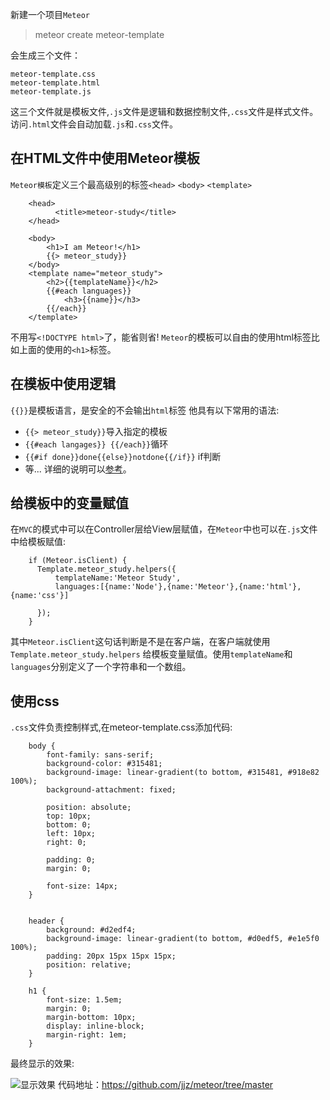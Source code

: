 新建一个项目`Meteor`
>meteor create meteor-template

会生成三个文件：
```
meteor-template.css
meteor-template.html
meteor-template.js
```
这三个文件就是模板文件,`.js`文件是逻辑和数据控制文件,`.css`文件是样式文件。
访问`.html`文件会自动加载`.js`和`.css`文件。

## 在HTML文件中使用Meteor模板

`Meteor模板`定义三个最高级别的标签`<head>` `<body>` `<template>`
```
    <head>
          <title>meteor-study</title>
    </head>
    
    <body>
        <h1>I am Meteor!</h1>
        {{> meteor_study}}
    </body>
    <template name="meteor_study">
        <h2>{{templateName}}</h2>
        {{#each languages}}
            <h3>{{name}}</h3>
        {{/each}}
    </template>
```
不用写`<!DOCTYPE html>`了，能省则省!
`Meteor`的模板可以自由的使用html标签比如上面的使用的`<h1>`标签。

## 在模板中使用逻辑
`{{}}`是模板语言，是安全的不会输出`html`标签
他具有以下常用的语法:

* `{{> meteor_study}}`导入指定的模板
* `{{#each langages}} {{/each}}`循环
* `{{#if done}}done{{else}}notdone{{/if}}` if判断
* 等...
详细的说明可以[参考](https://github.com/meteor/meteor/blob/devel/packages/spacebars/README.md)。

## 给模板中的变量赋值
在`MVC`的模式中可以在Controller层给View层赋值，在`Meteor`中也可以在`.js`文件中给模板赋值:
```
    if (Meteor.isClient) {
      Template.meteor_study.helpers({
          templateName:'Meteor Study',
          languages:[{name:'Node'},{name:'Meteor'},{name:'html'},{name:'css'}]
    
      });
    }
```
其中`Meteor.isClient`这句话判断是不是在客户端，在客户端就使用`Template.meteor_study.helpers` 给模板变量赋值。使用`templateName`和`languages`分别定义了一个字符串和一个数组。
## 使用css
`.css`文件负责控制样式,在meteor-template.css添加代码:
```
    body {
        font-family: sans-serif;
        background-color: #315481;
        background-image: linear-gradient(to bottom, #315481, #918e82 100%);
        background-attachment: fixed;
    
        position: absolute;
        top: 10px;
        bottom: 0;
        left: 10px;
        right: 0;
    
        padding: 0;
        margin: 0;
    
        font-size: 14px;
    }
    
    
    header {
        background: #d2edf4;
        background-image: linear-gradient(to bottom, #d0edf5, #e1e5f0 100%);
        padding: 20px 15px 15px 15px;
        position: relative;
    }
    
    h1 {
        font-size: 1.5em;
        margin: 0;
        margin-bottom: 10px;
        display: inline-block;
        margin-right: 1em;
    }
```
最终显示的效果:

![显示效果](http://upload-images.jianshu.io/upload_images/22188-143f40ee84d794fa.png?imageMogr2/auto-orient/strip%7CimageView2/2/w/1240)
代码地址：https://github.com/jjz/meteor/tree/master

